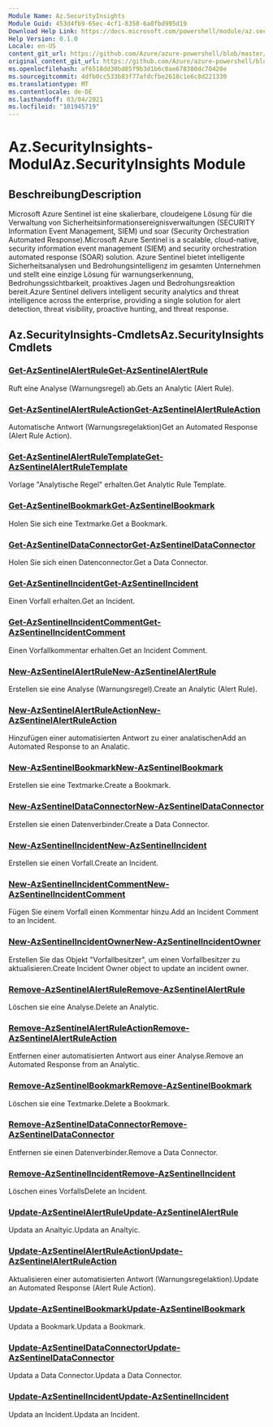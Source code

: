 ```yaml
---
Module Name: Az.SecurityInsights
Module Guid: 453d4fb9-65ec-4cf1-8358-6a0fbd995d19
Download Help Link: https://docs.microsoft.com/powershell/module/az.securityinsights
Help Version: 0.1.0
Locale: en-US
content_git_url: https://github.com/Azure/azure-powershell/blob/master/src/SecurityInsights/SecurityInsights/help/Az.SecurityInsights.md
original_content_git_url: https://github.com/Azure/azure-powershell/blob/master/src/SecurityInsights/SecurityInsights/help/Az.SecurityInsights.md
ms.openlocfilehash: af6518dd30bd85f9b3d1b6c8ae678380dc70420e
ms.sourcegitcommit: 4dfb0cc533b83f77afdcfbe2618c1e6c8d221330
ms.translationtype: MT
ms.contentlocale: de-DE
ms.lasthandoff: 03/04/2021
ms.locfileid: "101945719"
---
```

# <span data-ttu-id="54c55-101">Az.SecurityInsights-Modul</span><span class="sxs-lookup"><span data-stu-id="54c55-101">Az.SecurityInsights Module</span></span>
## <span data-ttu-id="54c55-102">Beschreibung</span><span class="sxs-lookup"><span data-stu-id="54c55-102">Description</span></span>
<span data-ttu-id="54c55-103">Microsoft Azure Sentinel ist eine skalierbare, cloudeigene Lösung für die Verwaltung von Sicherheitsinformationsereignisverwaltungen (SECURITY Information Event Management, SIEM) und soar (Security Orchestration Automated Response).</span><span class="sxs-lookup"><span data-stu-id="54c55-103">Microsoft Azure Sentinel is a scalable, cloud-native, security information event management (SIEM) and security orchestration automated response (SOAR) solution.</span></span> <span data-ttu-id="54c55-104">Azure Sentinel bietet intelligente Sicherheitsanalysen und Bedrohungsintelligenz im gesamten Unternehmen und stellt eine einzige Lösung für warnungserkennung, Bedrohungssichtbarkeit, proaktives Jagen und Bedrohungsreaktion bereit.</span><span class="sxs-lookup"><span data-stu-id="54c55-104">Azure Sentinel delivers intelligent security analytics and threat intelligence across the enterprise, providing a single solution for alert detection, threat visibility, proactive hunting, and threat response.</span></span>

## <span data-ttu-id="54c55-105">Az.SecurityInsights-Cmdlets</span><span class="sxs-lookup"><span data-stu-id="54c55-105">Az.SecurityInsights Cmdlets</span></span>
### [<span data-ttu-id="54c55-106">Get-AzSentinelAlertRule</span><span class="sxs-lookup"><span data-stu-id="54c55-106">Get-AzSentinelAlertRule</span></span>](Get-AzSentinelAlertRule.md)
<span data-ttu-id="54c55-107">Ruft eine Analyse (Warnungsregel) ab.</span><span class="sxs-lookup"><span data-stu-id="54c55-107">Gets an Analytic (Alert Rule).</span></span>

### [<span data-ttu-id="54c55-108">Get-AzSentinelAlertRuleAction</span><span class="sxs-lookup"><span data-stu-id="54c55-108">Get-AzSentinelAlertRuleAction</span></span>](Get-AzSentinelAlertRuleAction.md)
<span data-ttu-id="54c55-109">Automatische Antwort (Warnungsregelaktion)</span><span class="sxs-lookup"><span data-stu-id="54c55-109">Get an Automated Response (Alert Rule Action).</span></span>

### [<span data-ttu-id="54c55-110">Get-AzSentinelAlertRuleTemplate</span><span class="sxs-lookup"><span data-stu-id="54c55-110">Get-AzSentinelAlertRuleTemplate</span></span>](Get-AzSentinelAlertRuleTemplate.md)
<span data-ttu-id="54c55-111">Vorlage "Analytische Regel" erhalten.</span><span class="sxs-lookup"><span data-stu-id="54c55-111">Get Analytic Rule Template.</span></span>

### [<span data-ttu-id="54c55-112">Get-AzSentinelBookmark</span><span class="sxs-lookup"><span data-stu-id="54c55-112">Get-AzSentinelBookmark</span></span>](Get-AzSentinelBookmark.md)
<span data-ttu-id="54c55-113">Holen Sie sich eine Textmarke.</span><span class="sxs-lookup"><span data-stu-id="54c55-113">Get a Bookmark.</span></span>

### [<span data-ttu-id="54c55-114">Get-AzSentinelDataConnector</span><span class="sxs-lookup"><span data-stu-id="54c55-114">Get-AzSentinelDataConnector</span></span>](Get-AzSentinelDataConnector.md)
<span data-ttu-id="54c55-115">Holen Sie sich einen Datenconnector.</span><span class="sxs-lookup"><span data-stu-id="54c55-115">Get a Data Connector.</span></span>

### [<span data-ttu-id="54c55-116">Get-AzSentinelIncident</span><span class="sxs-lookup"><span data-stu-id="54c55-116">Get-AzSentinelIncident</span></span>](Get-AzSentinelIncident.md)
<span data-ttu-id="54c55-117">Einen Vorfall erhalten.</span><span class="sxs-lookup"><span data-stu-id="54c55-117">Get an Incident.</span></span>

### [<span data-ttu-id="54c55-118">Get-AzSentinelIncidentComment</span><span class="sxs-lookup"><span data-stu-id="54c55-118">Get-AzSentinelIncidentComment</span></span>](Get-AzSentinelIncidentComment.md)
<span data-ttu-id="54c55-119">Einen Vorfallkommentar erhalten.</span><span class="sxs-lookup"><span data-stu-id="54c55-119">Get an Incident Comment.</span></span>

### [<span data-ttu-id="54c55-120">New-AzSentinelAlertRule</span><span class="sxs-lookup"><span data-stu-id="54c55-120">New-AzSentinelAlertRule</span></span>](New-AzSentinelAlertRule.md)
<span data-ttu-id="54c55-121">Erstellen sie eine Analyse (Warnungsregel).</span><span class="sxs-lookup"><span data-stu-id="54c55-121">Create an Analytic (Alert Rule).</span></span>

### [<span data-ttu-id="54c55-122">New-AzSentinelAlertRuleAction</span><span class="sxs-lookup"><span data-stu-id="54c55-122">New-AzSentinelAlertRuleAction</span></span>](New-AzSentinelAlertRuleAction.md)
<span data-ttu-id="54c55-123">Hinzufügen einer automatisierten Antwort zu einer analatischen</span><span class="sxs-lookup"><span data-stu-id="54c55-123">Add an Automated Response to an Analatic.</span></span>

### [<span data-ttu-id="54c55-124">New-AzSentinelBookmark</span><span class="sxs-lookup"><span data-stu-id="54c55-124">New-AzSentinelBookmark</span></span>](New-AzSentinelBookmark.md)
<span data-ttu-id="54c55-125">Erstellen sie eine Textmarke.</span><span class="sxs-lookup"><span data-stu-id="54c55-125">Create a Bookmark.</span></span>

### [<span data-ttu-id="54c55-126">New-AzSentinelDataConnector</span><span class="sxs-lookup"><span data-stu-id="54c55-126">New-AzSentinelDataConnector</span></span>](New-AzSentinelDataConnector.md)
<span data-ttu-id="54c55-127">Erstellen sie einen Datenverbinder.</span><span class="sxs-lookup"><span data-stu-id="54c55-127">Create a Data Connector.</span></span>

### [<span data-ttu-id="54c55-128">New-AzSentinelIncident</span><span class="sxs-lookup"><span data-stu-id="54c55-128">New-AzSentinelIncident</span></span>](New-AzSentinelIncident.md)
<span data-ttu-id="54c55-129">Erstellen sie einen Vorfall.</span><span class="sxs-lookup"><span data-stu-id="54c55-129">Create an Incident.</span></span>

### [<span data-ttu-id="54c55-130">New-AzSentinelIncidentComment</span><span class="sxs-lookup"><span data-stu-id="54c55-130">New-AzSentinelIncidentComment</span></span>](New-AzSentinelIncidentComment.md)
<span data-ttu-id="54c55-131">Fügen Sie einem Vorfall einen Kommentar hinzu.</span><span class="sxs-lookup"><span data-stu-id="54c55-131">Add an Incident Comment to an Incident.</span></span>

### [<span data-ttu-id="54c55-132">New-AzSentinelIncidentOwner</span><span class="sxs-lookup"><span data-stu-id="54c55-132">New-AzSentinelIncidentOwner</span></span>](New-AzSentinelIncidentOwner.md)
<span data-ttu-id="54c55-133">Erstellen Sie das Objekt "Vorfallbesitzer", um einen Vorfallbesitzer zu aktualisieren.</span><span class="sxs-lookup"><span data-stu-id="54c55-133">Create Incident Owner object to update an incident owner.</span></span>

### [<span data-ttu-id="54c55-134">Remove-AzSentinelAlertRule</span><span class="sxs-lookup"><span data-stu-id="54c55-134">Remove-AzSentinelAlertRule</span></span>](Remove-AzSentinelAlertRule.md)
<span data-ttu-id="54c55-135">Löschen sie eine Analyse.</span><span class="sxs-lookup"><span data-stu-id="54c55-135">Delete an Analytic.</span></span>

### [<span data-ttu-id="54c55-136">Remove-AzSentinelAlertRuleAction</span><span class="sxs-lookup"><span data-stu-id="54c55-136">Remove-AzSentinelAlertRuleAction</span></span>](Remove-AzSentinelAlertRuleAction.md)
<span data-ttu-id="54c55-137">Entfernen einer automatisierten Antwort aus einer Analyse.</span><span class="sxs-lookup"><span data-stu-id="54c55-137">Remove an Automated Response from an Analytic.</span></span>

### [<span data-ttu-id="54c55-138">Remove-AzSentinelBookmark</span><span class="sxs-lookup"><span data-stu-id="54c55-138">Remove-AzSentinelBookmark</span></span>](Remove-AzSentinelBookmark.md)
<span data-ttu-id="54c55-139">Löschen sie eine Textmarke.</span><span class="sxs-lookup"><span data-stu-id="54c55-139">Delete a Bookmark.</span></span>

### [<span data-ttu-id="54c55-140">Remove-AzSentinelDataConnector</span><span class="sxs-lookup"><span data-stu-id="54c55-140">Remove-AzSentinelDataConnector</span></span>](Remove-AzSentinelDataConnector.md)
<span data-ttu-id="54c55-141">Entfernen sie einen Datenverbinder.</span><span class="sxs-lookup"><span data-stu-id="54c55-141">Remove a Data Connector.</span></span>

### [<span data-ttu-id="54c55-142">Remove-AzSentinelIncident</span><span class="sxs-lookup"><span data-stu-id="54c55-142">Remove-AzSentinelIncident</span></span>](Remove-AzSentinelIncident.md)
<span data-ttu-id="54c55-143">Löschen eines Vorfalls</span><span class="sxs-lookup"><span data-stu-id="54c55-143">Delete an Incident.</span></span>

### [<span data-ttu-id="54c55-144">Update-AzSentinelAlertRule</span><span class="sxs-lookup"><span data-stu-id="54c55-144">Update-AzSentinelAlertRule</span></span>](Update-AzSentinelAlertRule.md)
<span data-ttu-id="54c55-145">Updata an Analtyic.</span><span class="sxs-lookup"><span data-stu-id="54c55-145">Updata an Analtyic.</span></span>

### [<span data-ttu-id="54c55-146">Update-AzSentinelAlertRuleAction</span><span class="sxs-lookup"><span data-stu-id="54c55-146">Update-AzSentinelAlertRuleAction</span></span>](Update-AzSentinelAlertRuleAction.md)
<span data-ttu-id="54c55-147">Aktualisieren einer automatisierten Antwort (Warnungsregelaktion).</span><span class="sxs-lookup"><span data-stu-id="54c55-147">Update an Automated Response (Alert Rule Action).</span></span>

### [<span data-ttu-id="54c55-148">Update-AzSentinelBookmark</span><span class="sxs-lookup"><span data-stu-id="54c55-148">Update-AzSentinelBookmark</span></span>](Update-AzSentinelBookmark.md)
<span data-ttu-id="54c55-149">Updata a Bookmark.</span><span class="sxs-lookup"><span data-stu-id="54c55-149">Updata a Bookmark.</span></span>

### [<span data-ttu-id="54c55-150">Update-AzSentinelDataConnector</span><span class="sxs-lookup"><span data-stu-id="54c55-150">Update-AzSentinelDataConnector</span></span>](Update-AzSentinelDataConnector.md)
<span data-ttu-id="54c55-151">Updata a Data Connector.</span><span class="sxs-lookup"><span data-stu-id="54c55-151">Updata a Data Connector.</span></span>

### [<span data-ttu-id="54c55-152">Update-AzSentinelIncident</span><span class="sxs-lookup"><span data-stu-id="54c55-152">Update-AzSentinelIncident</span></span>](Update-AzSentinelIncident.md)
<span data-ttu-id="54c55-153">Updata an Incident.</span><span class="sxs-lookup"><span data-stu-id="54c55-153">Updata an Incident.</span></span>
